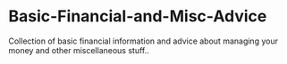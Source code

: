 # Basic-Financial-and-Misc-Advice
Collection of basic financial information and advice about managing your money and other miscellaneous stuff..
